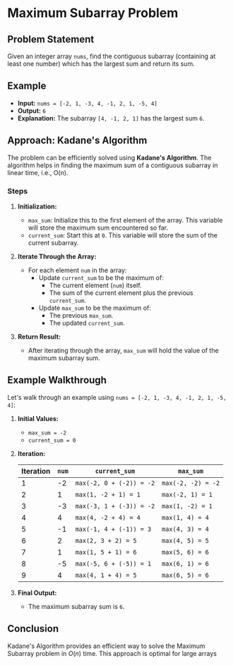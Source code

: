 # Maximum Subarray Problem

## Problem Statement

Given an integer array `nums`, find the contiguous subarray (containing at least one number) which has the largest sum and return its sum.

## Example

- **Input:** `nums = [-2, 1, -3, 4, -1, 2, 1, -5, 4]`
- **Output:** `6`
- **Explanation:** The subarray `[4, -1, 2, 1]` has the largest sum `6`.

## Approach: Kadane's Algorithm

The problem can be efficiently solved using **Kadane's Algorithm**. The algorithm helps in finding the maximum sum of a contiguous subarray in linear time, i.e., O(n).

### Steps

1. **Initialization:**
   - `max_sum`: Initialize this to the first element of the array. This variable will store the maximum sum encountered so far.
   - `current_sum`: Start this at `0`. This variable will store the sum of the current subarray.

2. **Iterate Through the Array:**
   - For each element `num` in the array:
     - Update `current_sum` to be the maximum of:
       - The current element (`num`) itself.
       - The sum of the current element plus the previous `current_sum`.
     - Update `max_sum` to be the maximum of:
       - The previous `max_sum`.
       - The updated `current_sum`.

3. **Return Result:**
   - After iterating through the array, `max_sum` will hold the value of the maximum subarray sum.

## Example Walkthrough

Let's walk through an example using `nums = [-2, 1, -3, 4, -1, 2, 1, -5, 4]`:

1. **Initial Values:**
   - `max_sum = -2`
   - `current_sum = 0`

2. **Iteration:**

    | Iteration | `num` | `current_sum`                  | `max_sum`               |
    |-----------|-------|--------------------------------|-------------------------|
    | 1         | -2    | `max(-2, 0 + (-2)) = -2`       | `max(-2, -2) = -2`      |
    | 2         | 1     | `max(1, -2 + 1) = 1`           | `max(-2, 1) = 1`        |
    | 3         | -3    | `max(-3, 1 + (-3)) = -2`       | `max(1, -2) = 1`        |
    | 4         | 4     | `max(4, -2 + 4) = 4`           | `max(1, 4) = 4`         |
    | 5         | -1    | `max(-1, 4 + (-1)) = 3`        | `max(4, 3) = 4`         |
    | 6         | 2     | `max(2, 3 + 2) = 5`            | `max(4, 5) = 5`         |
    | 7         | 1     | `max(1, 5 + 1) = 6`            | `max(5, 6) = 6`         |
    | 8         | -5    | `max(-5, 6 + (-5)) = 1`        | `max(6, 1) = 6`         |
    | 9         | 4     | `max(4, 1 + 4) = 5`            | `max(6, 5) = 6`         |

3. **Final Output:**
   - The maximum subarray sum is `6`.

## Conclusion

Kadane's Algorithm provides an efficient way to solve the Maximum Subarray problem in $O(n)$ time. This approach is optimal for large arrays